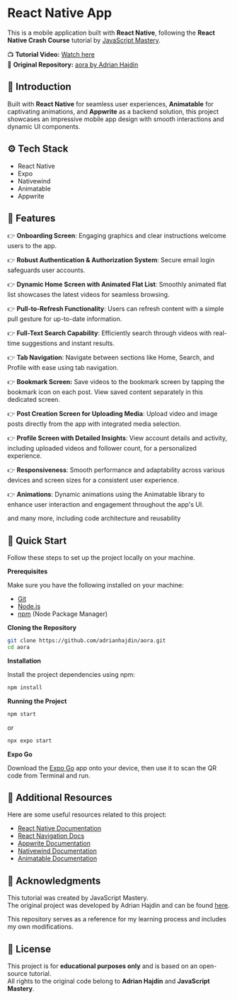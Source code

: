 # React Native App  

This is a mobile application built with **React Native**, following the **React Native Crash Course** tutorial by [JavaScript Mastery](https://www.youtube.com/@JavaScriptMastery).  

📺 **Tutorial Video:** [Watch here](https://www.youtube.com/watch?v=ZBCUegTZF7M&ab_channel=JavaScriptMastery)  
📂 **Original Repository:** [aora by Adrian Hajdin](https://github.com/adrianhajdin/aora)  

## 🚀 Introduction  

Built with **React Native** for seamless user experiences, **Animatable** for captivating animations, and **Appwrite** as a backend solution, this project showcases an impressive mobile app design with smooth interactions and dynamic UI components.  

## ⚙️ Tech Stack  

- React Native
- Expo
- Nativewind
- Animatable
- Appwrite

## 🔋 Features  

👉 **Onboarding Screen**: Engaging graphics and clear instructions welcome users to the app.

👉 **Robust Authentication & Authorization System**: Secure email login safeguards user accounts.

👉 **Dynamic Home Screen with Animated Flat List**: Smoothly animated flat list showcases the latest videos for seamless browsing.

👉 **Pull-to-Refresh Functionality**: Users can refresh content with a simple pull gesture for up-to-date information.

👉 **Full-Text Search Capability**: Efficiently search through videos with real-time suggestions and instant results.

👉 **Tab Navigation**: Navigate between sections like Home, Search, and Profile with ease using tab navigation.

👉 **Bookmark Screen:** Save videos to the bookmark screen by tapping the bookmark icon on each post. View saved content separately in this dedicated screen.

👉 **Post Creation Screen for Uploading Media**: Upload video and image posts directly from the app with integrated media selection.

👉 **Profile Screen with Detailed Insights**: View account details and activity, including uploaded videos and follower count, for a personalized experience.

👉 **Responsiveness**: Smooth performance and adaptability across various devices and screen sizes for a consistent user experience.

👉 **Animations**: Dynamic animations using the Animatable library to enhance user interaction and engagement throughout the app's UI.

and many more, including code architecture and reusability


## 🤸 Quick Start

Follow these steps to set up the project locally on your machine.

**Prerequisites**

Make sure you have the following installed on your machine:

- [Git](https://git-scm.com/)
- [Node.js](https://nodejs.org/en)
- [npm](https://www.npmjs.com/) (Node Package Manager)

**Cloning the Repository**

```bash
git clone https://github.com/adrianhajdin/aora.git
cd aora
```

**Installation**

Install the project dependencies using npm:

```bash
npm install
```

**Running the Project**

```bash
npm start
```
or
```bash
npx expo start
```



**Expo Go**

Download the [Expo Go](https://expo.dev/go) app onto your device, then use it to scan the QR code from Terminal and run.  

  
## 🔗 Additional Resources  

Here are some useful resources related to this project:  

- [React Native Documentation](https://reactnative.dev/)  
- [React Navigation Docs](https://reactnavigation.org/docs/)  
- [Appwrite Documentation](https://appwrite.io/docs)  
- [Nativewind Documentation](https://www.nativewind.dev/)  
- [Animatable Documentation](https://github.com/oblador/react-native-animatable)  

## 🚨 Acknowledgments  

This tutorial was created by JavaScript Mastery.  
The original project was developed by Adrian Hajdin and can be found [here](https://github.com/adrianhajdin/aora).
  
This repository serves as a reference for my learning process and includes my own modifications.


## 📜 License  

This project is for **educational purposes only** and is based on an open-source tutorial.  
All rights to the original code belong to **Adrian Hajdin** and **JavaScript Mastery**.

